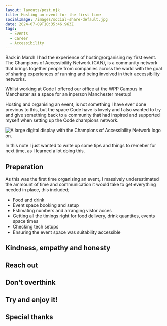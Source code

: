 ```yaml
---
layout: layouts/post.njk
title: Hosting an event for the first time
socialImage: /images/social-share-default.jpg
date: 2024-07-09T10:35:46.963Z
tags:
  - Events
  - Career
  - Accessibility
---
```

Back in March I had the experience of hosting/organising my first event. The Champions of Accessibility Network (CAN), is a community network that brings together people from companies across the world with the goal of sharing experiences of running and being involved in their accessibility networks.

Whilst working at Code I offered our office at the WPP Campus in Manchester as a space for an inperson Manchester meetup!

Hosting and organising an event, is not something I have ever done previous to this, but the space Code have is lovely and I also wanted to try and give something back to a community that had inspired and supported myself when setting up the Code champions network.

![A large digital display with the Champions of Accessibility Network logo on.](/images/img_1047-1-.jpg)

In this note I just wanted to write up some tips and things to remeber for next time, as I learned a lot doing this.

## Preperation

As this was the first time organising an event, I massively underestimated the ammount of time and communication it would take to get everything needed in place, this included;

* Food and drink
* Event space booking and setup
* Estimating numbers and arranging vistor acces
* Getting all the timings right for food delivery, drink quantites, events space times
* Checking tech setups
* Ensuring the event space was suitability accessible

## Kindness, empathy and honesty

## Reach out

## Don't overthink

## Try and enjoy it!

## Special thanks